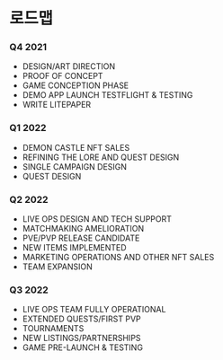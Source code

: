 # 로드맵

### Q4 2021

* DESIGN/ART DIRECTION
* PROOF OF CONCEPT
* GAME CONCEPTION PHASE
* DEMO APP LAUNCH TESTFLIGHT & TESTING
* WRITE LITEPAPER

### Q1 2022

* DEMON CASTLE NFT SALES
* REFINING THE LORE AND QUEST DESIGN
* SINGLE CAMPAIGN DESIGN
* QUEST DESIGN

### Q2 2022

* LIVE OPS DESIGN AND TECH SUPPORT
* MATCHMAKING AMELIORATION
* PVE/PVP RELEASE CANDIDATE
* NEW ITEMS IMPLEMENTED
* MARKETING OPERATIONS AND OTHER NFT SALES
* TEAM EXPANSION

### Q3 2022

* LIVE OPS TEAM FULLY OPERATIONAL
* EXTENDED QUESTS/FIRST PVP
* TOURNAMENTS
* NEW LISTINGS/PARTNERSHIPS
* GAME PRE-LAUNCH & TESTING
